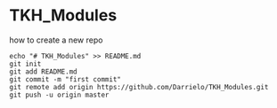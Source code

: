 # TKH_Modules

how to create a new repo
```
echo "# TKH_Modules" >> README.md
git init
git add README.md
git commit -m "first commit"
git remote add origin https://github.com/Darrielo/TKH_Modules.git
git push -u origin master
```
